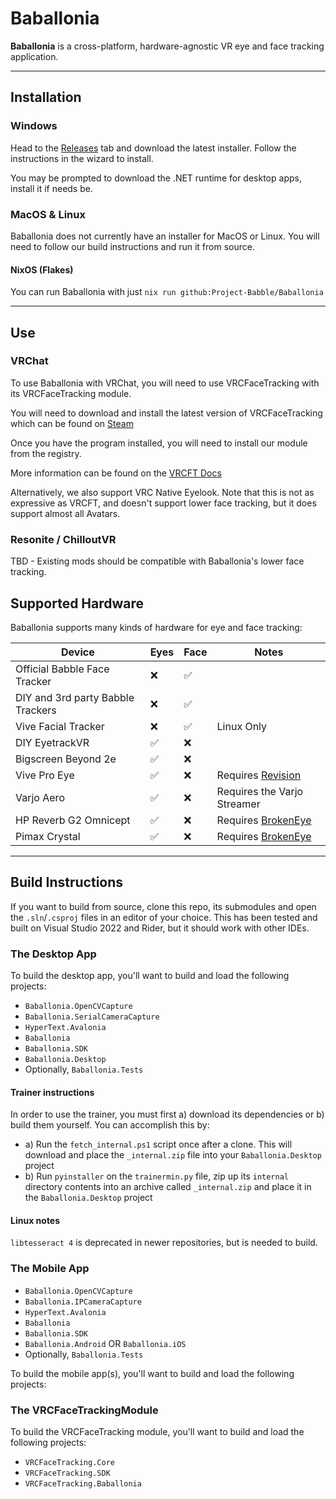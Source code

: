 # Baballonia

**Baballonia** is a cross-platform, hardware-agnostic VR eye and face tracking application.

---

## Installation

### Windows

Head to the [Releases](https://github.com/Project-Babble/Baballonia/releases/latest) tab and download the latest installer. Follow the instructions in the wizard to install.

You may be prompted to download the .NET runtime for desktop apps, install it if needs be.

### MacOS & Linux

Baballonia does not currently have an installer for MacOS or Linux. You will need to follow our build instructions and run it from source.

#### NixOS (Flakes)

You can run Baballonia with just ``nix run github:Project-Babble/Baballonia``

---

## Use

### VRChat

To use Baballonia with VRChat, you will need to use VRCFaceTracking with its VRCFaceTracking module.

You will need to download and install the latest version of VRCFaceTracking which can be found on [Steam](https://store.steampowered.com/app/3329480/VRCFaceTracking/)

Once you have the program installed, you will need to install our module from the registry.

More information can be found on the [VRCFT Docs](https://docs.vrcft.io/docs/vrcft-software/vrcft\#module-registry)

Alternatively, we also support VRC Native Eyelook. Note that this is not as expressive as VRCFT, and doesn't support lower face tracking, but it does support almost all Avatars.

### Resonite / ChilloutVR

TBD - Existing mods should be compatible with Baballonia's lower face tracking.

## Supported Hardware

Baballonia supports many kinds of hardware for eye and face tracking:

| Device | Eyes | Face | Notes |
| ----- | ----- | ----- | ----- |
| Official Babble Face Tracker | :x: | ✅ |  |
| DIY and 3rd party Babble Trackers | :x: | ✅ |  |
| Vive Facial Tracker | :x: | ✅ | Linux Only |
| DIY EyetrackVR | ✅ | :x: |  |
| Bigscreen Beyond 2e | ✅ | :x: |  |
| Vive Pro Eye | ✅ | :x: | Requires [Revision](https://github.com/Blue-Doggo/ReVision) |
| Varjo Aero | ✅ | :x: | Requires the Varjo Streamer |
| HP Reverb G2 Omnicept | ✅ | :x: | Requires [BrokenEye](https://github.com/ghostiam/BrokenEye) |
| Pimax Crystal | ✅ | :x: | Requires [BrokenEye](https://github.com/ghostiam/BrokenEye) |

---

## Build Instructions

If you want to build from source, clone this repo, its submodules and open the `.sln`/`.csproj` files in an editor of your choice. This has been tested and built on Visual Studio 2022 and Rider, but it should work with other IDEs.

### The Desktop App

To build the desktop app, you'll want to build and load the following projects:

- `Baballonia.OpenCVCapture`
- `Baballonia.SerialCameraCapture`
- `HyperText.Avalonia`
- `Baballonia`
- `Baballonia.SDK`
- `Baballonia.Desktop`
- Optionally, `Baballonia.Tests`

#### Trainer instructions

In order to use the trainer, you must first a) download its dependencies or b) build them yourself. You can accomplish this by:
- a) Run the `fetch_internal.ps1` script once after a clone. This will download and place the `_internal.zip` file into your `Baballonia.Desktop` project
- b) Run `pyinstaller` on the `trainermin.py` file, zip up its `internal` directory contents into an archive called `_internal.zip` and place it in the `Baballonia.Desktop` project

#### Linux notes

`libtesseract 4` is deprecated in newer repositories, but is needed to build.

### The Mobile App

- `Baballonia.OpenCVCapture`
- `Baballonia.IPCameraCapture`
- `HyperText.Avalonia`
- `Baballonia`
- `Baballonia.SDK`
- `Baballonia.Android` OR `Baballonia.iOS`
- Optionally, `Baballonia.Tests`

To build the mobile app(s), you'll want to build and load the following projects:


### The VRCFaceTrackingModule

To build the VRCFaceTracking module, you'll want to build and load the following projects:

- `VRCFaceTracking.Core`
- `VRCFaceTracking.SDK`
- `VRCFaceTracking.Baballonia`

